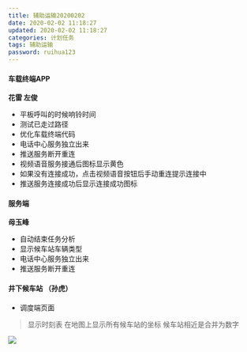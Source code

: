 ```yaml
---
title: 辅助运输20200202
date: 2020-02-02 11:18:27
updated: 2020-02-02 11:18:27
categories: 计划任务
tags: 辅助运输
password: ruihua123
---
```


#### 车载终端APP
**花雷 左俊**
* 平板呼叫的时候响铃时间
* 测试已走过路径
* 优化车载终端代码
* 电话中心服务独立出来
* 推送服务断开重连
* 视频语音服务接通后图标显示黄色
* 如果没有连接成功，点击视频语音按钮后手动重连提示连接中
* 推送服务连接成功后显示连接成功图标

#### 服务端

**母玉峰**

* 自动结束任务分析
* 显示候车站车辆类型
* 电话中心服务独立出来
* 推送服务断开重连


#### 井下候车站 （孙虎）

* 调度端页面
> 显示时刻表
> 在地图上显示所有候车站的坐标
> 候车站相近是合并为数字

![](候车站_调度端注释.jpg)
